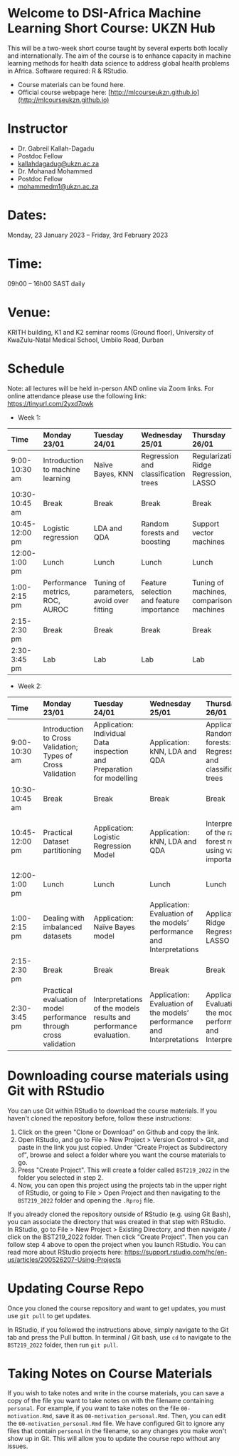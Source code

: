 # Welcome to DSI-Africa Machine Learning Short Course: UKZN Hub

This will be a two-week short course taught by several experts both locally and internationally. The aim of the course is to
enhance capacity in machine learning methods for health data science to address global health problems in Africa.
Software required: R & RStudio.

* Course materials can be found here. 
* Official course webpage here: [http://mlcourseukzn.github.io](http://mlcourseukzn.github.io)

# Instructor
* Dr. Gabreil Kallah-Dagadu
* Postdoc Fellow
* kallahdagadug@ukzn.ac.za
* Dr. Mohanad Mohammed
* Postdoc Fellow
* mohammedm1@ukzn.ac.za

# Dates:
Monday, 23 January 2023 – Friday, 3rd February 2023

# Time:
09h00 – 16h00 SAST daily

# Venue:
KRITH building, K1 and K2 seminar rooms (Ground floor), University of KwaZulu-Natal Medical School, Umbilo Road, Durban

# Schedule

Note: all lectures will be held in-person AND online via Zoom links. For online attendance please use the following link: https://tinyurl.com/2yxd7pwk

* Week 1:

| Time      | Monday 23/01 | Tuesday 24/01  | Wednesday 25/01 | Thursday 26/01 | Friday 27/01 |
| :---     |    :----   |    :--- | :--- | :--- | :--- |
| 9:00-10:30 am | Introduction to machine learning  | Naïve Bayes, KNN | Regression and classification trees | Regularization, Ridge Regression, LASSO | Dealing with a multiclass classification problem |
| 10:30-10:45 am | Break  | Break | Break | Break | Break |
| 10:45-12:00 pm | Logistic regression  | LDA and QDA | Random forests and boosting | Support vector machines | Multinomial regression |
| 12:00-1:00 pm | Lunch | Lunch | Lunch | Lunch | Lunch |
| 1:00-2:15 pm | Performance metrics, ROC, AUROC | Tuning of parameters, avoid over fitting | Feature selection and feature importance | Tuning of machines, comparison of machines | The validation of machines problem |
| 2:15-2:30 pm | Break | Break | Break | Break | Break |
| 2:30-3:45 pm | Lab | Lab | Lab | Lab | Lab |


* Week 2:

| Time      | Monday 23/01 | Tuesday 24/01  | Wednesday 25/01 | Thursday 26/01 | Friday 27/01 |
| :---     |    :----   |    :--- | :--- | :--- | :--- |
| 9:00-10:30 am | Introduction to Cross Validation; Types of Cross Validation  | Application: Individual Data inspection and Preparation for modelling | Application: kNN, LDA and QDA | Application: Random forests: Regression and classification trees | Report writing based on the cases (Dataset) the participant(s) work on. |
| 10:30-10:45 am | Break  | Break | Break | Break | Break |
| 10:45-12:00 pm | Practical Dataset partitioning  | Application: Logistic Regression Model | Application: kNN, LDA and QDA | Interpretation of the random forest results using variable importance. | Report writing based on the cases (Dataset) the participant |
| 12:00-1:00 pm | Lunch | Lunch | Lunch | Lunch | Lunch |
| 1:00-2:15 pm | Dealing with imbalanced datasets | Application: Naïve Bayes model | Application: Evaluation of the models’ performance and Interpretations | Application: Ridge Regression, LASSO | Report writing based on the cases (Dataset) the participant |
| 2:15-2:30 pm | Break | Break | Break | Break | Break |
| 2:30-3:45 pm | Practical evaluation of model performance through cross validation | Interpretations of the models results and performance evaluation. | Application: Evaluation of the models’ performance and Interpretations | Application: Evaluation of the models’ performance and Interpretations | Course Evaluation and Closing Remarks |


# Downloading course materials using Git with RStudio

You can use Git within RStudio to download the course materials. If you
haven't cloned the repository before, follow these instructions:

1. Click on the green "Clone or Download" on Github and copy the link.
2. Open RStudio, and go to File > New Project > Version Control > Git,
and paste in the link you just copied. Under "Create Project as
Subdirectory of", browse and select a folder where you want the course
materials to go.
3. Press "Create Project". This will create a folder called `BST219_2022`
in the folder you selected in step 2.
4. Now, you can open this project using the projects tab in the upper
right of RStudio, or going to File > Open Project and then navigating
to the `BST219_2022` folder and opening the `.Rproj` file.

If you already cloned the repository outside of RStudio (e.g. using
Git Bash), you can associate the directory that was created in that
step with RStudio. In RStudio, go to File > New Project > Existing Directory, and then navigate / click on the BST219_2022 folder. Then click
"Create Project". Then you can follow step 4 above to open the project
when you launch RStudio. You can read more about RStudio projects here:
https://support.rstudio.com/hc/en-us/articles/200526207-Using-Projects

# Updating Course Repo

Once you cloned the course repository and want to get updates, you must
use `git pull` to get updates.

In RStudio, if you followed the instructions above, simply navigate
to the Git tab and press the Pull button. In terminal / Git bash, use
`cd` to navigate to the `BST219_2022` folder, then run `git pull`.


# Taking Notes on Course Materials

If you wish to take notes and write in the course materials, you can
save a copy of the file you want to take notes on with the filename
containing `personal`. For example, if you want to take notes on the
file `00-motivation.Rmd`, save it as `00-motivation_personal.Rmd`. Then,
you can edit the `00-motivation_personal.Rmd` file. We have configured
Git to ignore any files that contain `personal` in the filename, so any changes you make won't show up in Git. This will
allow you to update the course repo without any issues.
